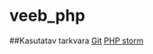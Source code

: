 # veeb_php
##Kasutatav tarkvara
[Git](https://git-scm.com/download/win)
[PHP storm](https://www.jetbrains.com/phpstorm/)
